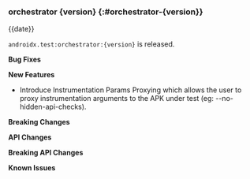 ### orchestrator {version} {:#orchestrator-{version}}

{{date}}

`androidx.test:orchestrator:{version}` is released.

**Bug Fixes**

**New Features**

* Introduce Instrumentation Params Proxying which allows the user to proxy
  instrumentation arguments to the APK under test (eg: --no-hidden-api-checks).

**Breaking Changes**

**API Changes**

**Breaking API Changes**

**Known Issues**

